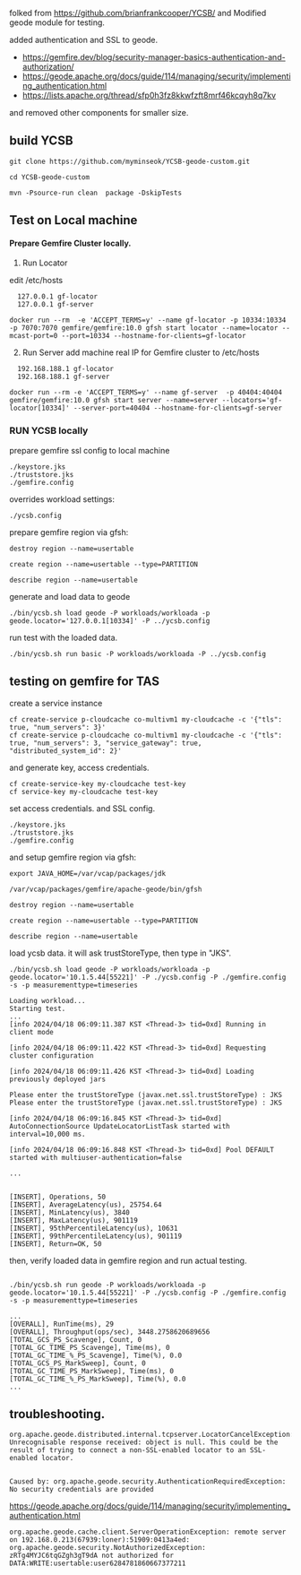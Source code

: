 folked from https://github.com/brianfrankcooper/YCSB/ and Modified geode module for testing.

added authentication and SSL to geode. 
- https://gemfire.dev/blog/security-manager-basics-authentication-and-authorization/
- https://geode.apache.org/docs/guide/114/managing/security/implementing_authentication.html
- https://lists.apache.org/thread/sfp0h3fz8kkwfzft8mrf46kcqyh8q7kv

and removed other components for smaller size.


## build YCSB 
```
git clone https://github.com/myminseok/YCSB-geode-custom.git

cd YCSB-geode-custom

mvn -Psource-run clean  package -DskipTests

```

## Test on Local machine

#### Prepare Gemfire Cluster locally.

1. Run Locator

edit /etc/hosts 
```
  127.0.0.1 gf-locator 
  127.0.0.1 gf-server
```

```
docker run --rm  -e 'ACCEPT_TERMS=y' --name gf-locator -p 10334:10334 -p 7070:7070 gemfire/gemfire:10.0 gfsh start locator --name=locator --mcast-port=0 --port=10334 --hostname-for-clients=gf-locator
```

2. Run Server
add  machine real IP for Gemfire cluster to /etc/hosts 
```
  192.168.188.1 gf-locator 
  192.168.188.1 gf-server
```

```
docker run --rm -e 'ACCEPT_TERMS=y' --name gf-server  -p 40404:40404 gemfire/gemfire:10.0 gfsh start server --name=server --locators='gf-locator[10334]' --server-port=40404 --hostname-for-clients=gf-server
```


### RUN YCSB locally


prepare gemfire ssl config to local machine
```
./keystore.jks
./truststore.jks
./gemfire.config
```

overrides workload settings: 
```
./ycsb.config
```

prepare gemfire region via gfsh:
```
destroy region --name=usertable

create region --name=usertable --type=PARTITION

describe region --name=usertable
```


generate and load data to geode
```
./bin/ycsb.sh load geode -P workloads/workloada -p geode.locator='127.0.0.1[10334]' -P ../ycsb.config 
```

run test with the loaded data.
```
./bin/ycsb.sh run basic -P workloads/workloada -P ../ycsb.config 
```


## testing on gemfire for TAS

create a service instance
```
cf create-service p-cloudcache co-multivm1 my-cloudcache -c '{"tls": true, "num_servers": 3}' 
cf create-service p-cloudcache co-multivm1 my-cloudcache -c '{"tls": true, "num_servers": 3, "service_gateway": true, "distributed_system_id": 2}'
```

and generate key, access credentials.
```
cf create-service-key my-cloudcache test-key
cf service-key my-cloudcache test-key
```

set access credentials. and SSL config.
```
./keystore.jks
./truststore.jks
./gemfire.config
```


and setup gemfire region via gfsh:

```
export JAVA_HOME=/var/vcap/packages/jdk

/var/vcap/packages/gemfire/apache-geode/bin/gfsh

destroy region --name=usertable

create region --name=usertable --type=PARTITION

describe region --name=usertable

```


load ycsb data. it will ask trustStoreType, then type in "JKS".
```
./bin/ycsb.sh load geode -P workloads/workloada -p geode.locator='10.1.5.44[55221]' -P ./ycsb.config -P ./gemfire.config -s -p measurementtype=timeseries

Loading workload...
Starting test.
...
[info 2024/04/18 06:09:11.387 KST <Thread-3> tid=0xd] Running in client mode

[info 2024/04/18 06:09:11.422 KST <Thread-3> tid=0xd] Requesting cluster configuration

[info 2024/04/18 06:09:11.426 KST <Thread-3> tid=0xd] Loading previously deployed jars

Please enter the trustStoreType (javax.net.ssl.trustStoreType) : JKS
Please enter the trustStoreType (javax.net.ssl.trustStoreType) : JKS

[info 2024/04/18 06:09:16.845 KST <Thread-3> tid=0xd] AutoConnectionSource UpdateLocatorListTask started with interval=10,000 ms.

[info 2024/04/18 06:09:16.848 KST <Thread-3> tid=0xd] Pool DEFAULT started with multiuser-authentication=false

...


[INSERT], Operations, 50
[INSERT], AverageLatency(us), 25754.64
[INSERT], MinLatency(us), 3840
[INSERT], MaxLatency(us), 901119
[INSERT], 95thPercentileLatency(us), 10631
[INSERT], 99thPercentileLatency(us), 901119
[INSERT], Return=OK, 50

```
then, verify loaded data in gemfire region
and run actual testing.
```

./bin/ycsb.sh run geode -P workloads/workloada -p geode.locator='10.1.5.44[55221]' -P ./ycsb.config -P ./gemfire.config -s -p measurementtype=timeseries

...
[OVERALL], RunTime(ms), 29
[OVERALL], Throughput(ops/sec), 3448.2758620689656
[TOTAL_GCS_PS_Scavenge], Count, 0
[TOTAL_GC_TIME_PS_Scavenge], Time(ms), 0
[TOTAL_GC_TIME_%_PS_Scavenge], Time(%), 0.0
[TOTAL_GCS_PS_MarkSweep], Count, 0
[TOTAL_GC_TIME_PS_MarkSweep], Time(ms), 0
[TOTAL_GC_TIME_%_PS_MarkSweep], Time(%), 0.0
...

```

## troubleshooting.

```
org.apache.geode.distributed.internal.tcpserver.LocatorCancelException: Unrecognisable response received: object is null. This could be the result of trying to connect a non-SSL-enabled locator to an SSL-enabled locator.
```

```

Caused by: org.apache.geode.security.AuthenticationRequiredException: No security credentials are provided
```

https://geode.apache.org/docs/guide/114/managing/security/implementing_authentication.html


```
org.apache.geode.cache.client.ServerOperationException: remote server on 192.168.0.213(67939:loner):51909:0413a4ed: org.apache.geode.security.NotAuthorizedException: zRTg4MYJC6tqGZgh3gT9dA not authorized for DATA:WRITE:usertable:user6284781860667377211
```